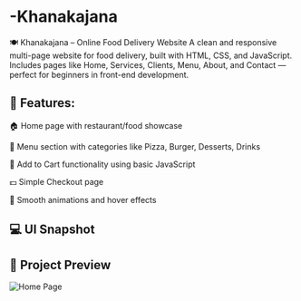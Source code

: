 # -Khanakajana
🍽️ Khanakajana – Online Food Delivery Website A clean and responsive multi-page website for food delivery, built with HTML, CSS, and JavaScript. Includes pages like Home, Services, Clients, Menu, About, and Contact — perfect for beginners in front-end development.

## 📌 Features:
🏠 Home page with restaurant/food showcase

🍱 Menu section with categories like Pizza, Burger, Desserts, Drinks

🛒 Add to Cart functionality using basic JavaScript

💵 Simple Checkout page

🎨 Smooth animations and hover effects

## 💻 UI Snapshot	
## 📸 Project Preview

![Home Page](assets/Home.png)



